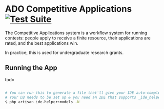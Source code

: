 # ADO Competitive Applications [![Test Suite](https://github.com/NIT-Administrative-Systems/competitive-applications/actions/workflows/test-build.yml/badge.svg)](https://github.com/NIT-Administrative-Systems/competitive-applications/actions/workflows/test-build.yml)
The Competitive Applications system is a workflow system for running contests: people apply to receive a finite resource, their applications are rated, and the best applications win.

In practice, this is used for undergraduate research grants.

## Running the App
todo

```sh

# You can run this to generate a file that'll give your IDE auto-complete data for columns on your ELoquent models
# Your DB needs to be set up & you need an IDE that supports _ide_helper_models.php (VS Code with PHP Intelliphense works)
$ php artisan ide-helper:models -N
```
